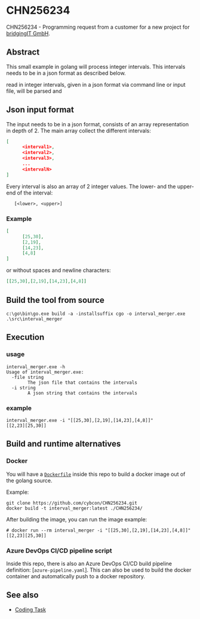 # CHN256234
CHN256234 - Programming request from a customer for a new project for [bridgingIT GmbH](https://www.bridging-it.de/).

## Abstract

This small example in golang will process integer intervals.
This intervals needs to be in a json format as described below.


read in integer intervals, given in a json format via command line or input file, will be parsed and 

## Json input format

The input needs to be in a json format, consists of an array representation in depth of 2.
The main array collect the different intervals:
```json
[
      <interval1>,
      <interval2>,
      <interval3>,
      ...
      <intervalN>
]
```

Every interval is also an array of 2 integer values. The lower- and the upper-end of the interval:

```
   [<lower>, <upper>]
```

### Example

```json
[
      [25,30],
      [2,19],
      [14,23],
      [4,8]
]
```

or without spaces and newline characters:

```json
[[25,30],[2,19],[14,23],[4,8]]
```

## Build the tool from source

```
c:\go\bin\go.exe build -a -installsuffix cgo -o interval_merger.exe .\src\interval_merger
```

## Execution

### usage

```
interval_merger.exe -h
Usage of interval_merger.exe:
  -file string
        The json file that contains the intervals
  -i string
        A json string that contains the intervals
```

### example

```
interval_merger.exe -i "[[25,30],[2,19],[14,23],[4,8]]"
[[2,23][25,30]]
```

## Build and runtime alternatives

### Docker

You will have a [`Dockerfile`](./Dockerfile) inside this repo to build a docker image out of the golang source.

Example:
```
git clone https://github.com/cybcon/CHN256234.git
docker build -t interval_merger:latest ./CHN256234/
```

After building the image, you can run the image
example:

```
# docker run --rm interval_merger -i "[[25,30],[2,19],[14,23],[4,8]]"
[[2,23][25,30]]
```


### Azure DevOps CI/CD pipeline script

Inside this repo, there is also an Azure DevOps CI/CD build pipeline definition: [`azure-pipeline.yaml`].
This can also be used to build the docker container and automatically push to a docker repository.



## See also

- [Coding Task](./doc/Coding-Task.md)

